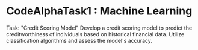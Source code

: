# CodeAlphaTask1 : Machine Learning
Task: "Credit Scoring Model"
Develop a credit scoring model to predict the creditworthiness of individuals based on historical financial data. 
Utilize classification algorithms and assess the model's accuracy. 
